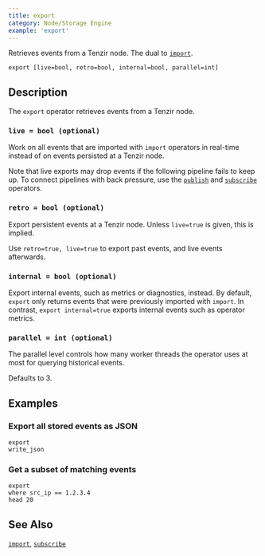 ```yaml
---
title: export
category: Node/Storage Engine
example: 'export'
---
```

Retrieves events from a Tenzir node. The dual to [`import`](/reference/operators/import).

```tql
export [live=bool, retro=bool, internal=bool, parallel=int]
```

## Description

The `export` operator retrieves events from a Tenzir node.

### `live = bool (optional)`

Work on all events that are imported with `import` operators in real-time
instead of on events persisted at a Tenzir node.

Note that live exports may drop events if the following pipeline fails to keep
up. To connect pipelines with back pressure, use the [`publish`](/reference/operators/publish) and
[`subscribe`](/reference/operators/subscribe) operators.

### `retro = bool (optional)`

Export persistent events at a Tenzir node. Unless `live=true` is given, this is
implied.

Use `retro=true, live=true` to export past events, and live events afterwards.

### `internal = bool (optional)`

Export internal events, such as metrics or diagnostics, instead. By default,
`export` only returns events that were previously imported with `import`. In
contrast, `export internal=true` exports internal events such as operator
metrics.

### `parallel = int (optional)`

The parallel level controls how many worker threads the operator uses at most
for querying historical events.

Defaults to 3.

## Examples

### Export all stored events as JSON

```tql
export
write_json
```

### Get a subset of matching events

```tql
export
where src_ip == 1.2.3.4
head 20
```

## See Also

[`import`](/reference/operators/import),
[`subscribe`](/reference/operators/subscribe)
